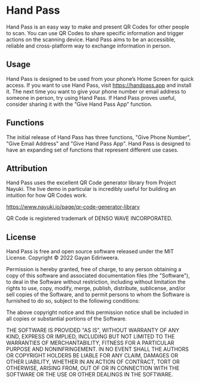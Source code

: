 # Hand Pass

Hand Pass is an easy way to make and present QR Codes for other people to scan. You can use QR Codes to share specific information and trigger actions on the scanning device. Hand Pass aims to be an accessible, reliable and cross-platform way to exchange information in person.

## Usage

Hand Pass is designed to be used from your phone’s Home Screen for quick access. If you want to use Hand Pass, visit https://handpass.app and install it. The next time you want to give your phone number or email address to someone in person, try using Hand Pass. If Hand Pass proves useful, consider sharing it with the “Give Hand Pass App” function.

## Functions

The initial release of Hand Pass has three functions, "Give Phone Number", "Give Email Address" and "Give Hand Pass App". Hand Pass is designed to have an expanding set of functions that represent different use cases.

## Attribution

Hand Pass uses the excellent QR Code generator library from Project Nayuki. The live demo in particular is incredibly useful for building an intuition for how QR Codes work.

https://www.nayuki.io/page/qr-code-generator-library

QR Code is registered trademark of DENSO WAVE INCORPORATED.

## License

Hand Pass is free and open source software released under the MIT License. Copyright &copy; 2022 Gayan Ediriweera.

Permission is hereby granted, free of charge, to any person obtaining a copy of this software and associated documentation files (the "Software"), to deal in the Software without restriction, including without limitation the rights to use, copy, modify, merge, publish, distribute, sublicense, and/or sell copies of the Software, and to permit persons to whom the Software is furnished to do so, subject to the following conditions:

The above copyright notice and this permission notice shall be included in all copies or substantial portions of the Software.

THE SOFTWARE IS PROVIDED "AS IS", WITHOUT WARRANTY OF ANY KIND, EXPRESS OR IMPLIED, INCLUDING BUT NOT LIMITED TO THE WARRANTIES OF MERCHANTABILITY, FITNESS FOR A PARTICULAR PURPOSE AND NONINFRINGEMENT. IN NO EVENT SHALL THE AUTHORS OR COPYRIGHT HOLDERS BE LIABLE FOR ANY CLAIM, DAMAGES OR OTHER LIABILITY, WHETHER IN AN ACTION OF CONTRACT, TORT OR OTHERWISE, ARISING FROM, OUT OF OR IN CONNECTION WITH THE SOFTWARE OR THE USE OR OTHER DEALINGS IN THE SOFTWARE.

